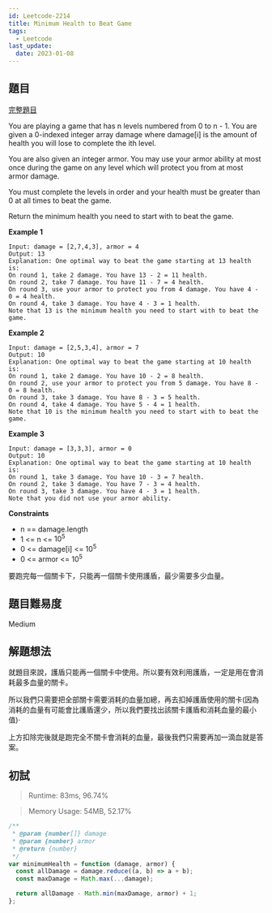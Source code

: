 ```yaml
---
id: Leetcode-2214
title: Minimum Health to Beat Game
tags:
  - Leetcode
last_update:
  date: 2023-01-08
---
```


## 題目

[完整題目](https://leetcode.com/problems/minimum-health-to-beat-game/description/)

You are playing a game that has n levels numbered from 0 to n - 1. You are given a 0-indexed integer array damage where damage[i] is the amount of health you will lose to complete the ith level.

You are also given an integer armor. You may use your armor ability at most once during the game on any level which will protect you from at most armor damage.

You must complete the levels in order and your health must be greater than 0 at all times to beat the game.

Return the minimum health you need to start with to beat the game.

**Example 1**

```
Input: damage = [2,7,4,3], armor = 4
Output: 13
Explanation: One optimal way to beat the game starting at 13 health is:
On round 1, take 2 damage. You have 13 - 2 = 11 health.
On round 2, take 7 damage. You have 11 - 7 = 4 health.
On round 3, use your armor to protect you from 4 damage. You have 4 - 0 = 4 health.
On round 4, take 3 damage. You have 4 - 3 = 1 health.
Note that 13 is the minimum health you need to start with to beat the game.
```

**Example 2**

```
Input: damage = [2,5,3,4], armor = 7
Output: 10
Explanation: One optimal way to beat the game starting at 10 health is:
On round 1, take 2 damage. You have 10 - 2 = 8 health.
On round 2, use your armor to protect you from 5 damage. You have 8 - 0 = 8 health.
On round 3, take 3 damage. You have 8 - 3 = 5 health.
On round 4, take 4 damage. You have 5 - 4 = 1 health.
Note that 10 is the minimum health you need to start with to beat the game.
```

**Example 3**

```
Input: damage = [3,3,3], armor = 0
Output: 10
Explanation: One optimal way to beat the game starting at 10 health is:
On round 1, take 3 damage. You have 10 - 3 = 7 health.
On round 2, take 3 damage. You have 7 - 3 = 4 health.
On round 3, take 3 damage. You have 4 - 3 = 1 health.
Note that you did not use your armor ability.

```

**Constraints**

- n == damage.length
- 1 <= n <= $10^5$
- 0 <= damage[i] <= $10^5$
- 0 <= armor <= $10^5$

要跑完每一個關卡下，只能再一個關卡使用護盾，最少需要多少血量。

## 題目難易度

Medium

## 解題想法

就題目來說，護盾只能再一個關卡中使用。所以要有效利用護盾，一定是用在會消耗最多血量的關卡。

所以我們只需要把全部關卡需要消耗的血量加總，再去扣掉護盾使用的關卡(因為消耗的血量有可能會比護盾還少，所以我們要找出該關卡護盾和消耗血量的最小值)‧

上方扣除完後就是跑完全不關卡會消耗的血量，最後我們只需要再加一滴血就是答案。

## 初試

> Runtime: 83ms, 96.74%

> Memory Usage: 54MB, 52.17%

```javascript
/**
 * @param {number[]} damage
 * @param {number} armor
 * @return {number}
 */
var minimumHealth = function (damage, armor) {
  const allDamage = damage.reduce((a, b) => a + b);
  const maxDamage = Math.max(...damage);

  return allDamage - Math.min(maxDamage, armor) + 1;
};
```
